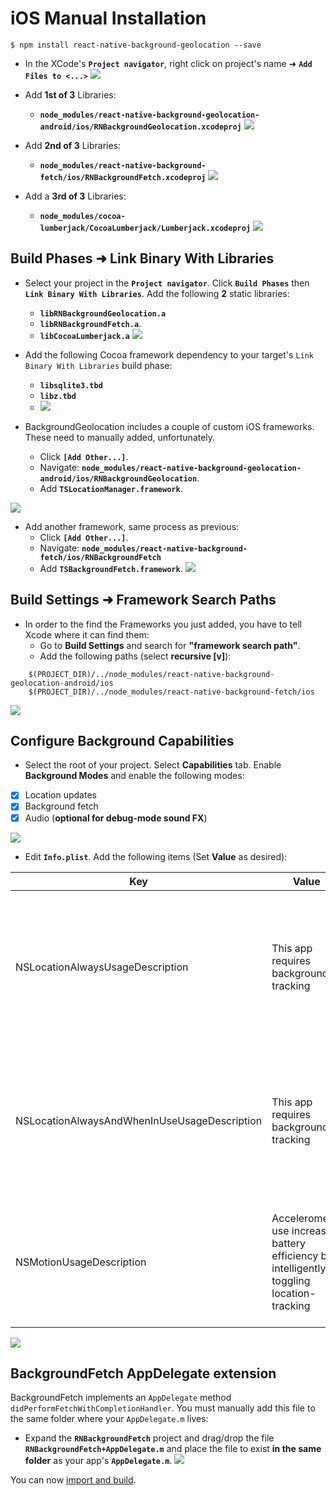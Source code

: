 
# iOS Manual Installation

```
$ npm install react-native-background-geolocation --save
```

- In the XCode's **`Project navigator`**, right click on project's name ➜ **`Add Files to <...>`**
![](https://dl.dropboxusercontent.com/s/nmih1sc9hgygpvu/react-native-background-geolocation-install-1.png?dl=1)

- Add **1st of 3** Libraries:
    - **`node_modules/react-native-background-geolocation-android/ios/RNBackgroundGeolocation.xcodeproj`**
![](https://dl.dropboxusercontent.com/u/2319755/react-native-background-geolocation/images/Manual%20Installation/add-project-RNBackgroundGeolocation.png)

- Add **2nd of 3** Libraries:
    - **`node_modules/react-native-background-fetch/ios/RNBackgroundFetch.xcodeproj`**
![](https://dl.dropboxusercontent.com/u/2319755/react-native-background-geolocation/images/Manual%20Installation/add-project-RNBackgroundFetch.png)

- Add a **3rd of 3** Libraries:
    - **`node_modules/cocoa-lumberjack/CocoaLumberjack/Lumberjack.xcodeproj`**
![](https://dl.dropboxusercontent.com/u/2319755/react-native-background-geolocation/images/Manual%20Installation/add-project-CocoaLumberjack.png)

## Build Phases ➜ Link Binary With Libraries

- Select your project in the **`Project navigator`**. Click **`Build Phases`** then **`Link Binary With Libraries`**. Add the following **2** static libraries:
    - **`libRNBackgroundGeolocation.a`**
    - **`libRNBackgroundFetch.a`**.
    - **`libCocoaLumberjack.a`**
![](https://dl.dropboxusercontent.com/u/2319755/react-native-background-geolocation/images/Manual%20Installation/link-binaries-with-libraries.png)

- Add the following Cocoa framework dependency to your target's `Link Binary With Libraries` build phase:
    - **`libsqlite3.tbd`**
    - **`libz.tbd`**
    - ![](https://dl.dropboxusercontent.com/s/ael6c66br8m4kzt/Screenshot%202016-09-22%2010.03.56.png?dl=1)

- BackgroundGeolocation includes a couple of custom iOS frameworks.  These need to manually added, unfortunately.
    - Click **`[Add Other...]`**.
    - Navigate: **`node_modules/react-native-background-geolocation-android/ios/RNBackgroundGeolocation`**.
    - Add **`TSLocationManager.framework`**.

![](https://dl.dropboxusercontent.com/u/2319755/react-native-background-geolocation/images/Manual%20Installation/TSLocationManager.framework.png)

- Add another framework, same process as previous:
    - Click **`[Add Other...]`**.
    - Navigate: **`node_modules/react-native-background-fetch/ios/RNBackgroundFetch`**
    - Add **`TSBackgroundFetch.framework`**.
![](https://dl.dropboxusercontent.com/u/2319755/react-native-background-geolocation/images/Manual%20Installation/TSBackgroundFetch.framework.png)

## Build Settings ➜ Framework Search Paths

- In order to the find the Frameworks you just added, you have to tell Xcode where it can find them:
    - Go to **Build Settings** and search for **"framework search path"**.
    - Add the following paths (select **recursive [v]**):

```
    $(PROJECT_DIR)/../node_modules/react-native-background-geolocation-android/ios
    $(PROJECT_DIR)/../node_modules/react-native-background-fetch/ios
```

![](https://dl.dropboxusercontent.com/s/6hwo0mk10q2dk71/Screenshot%202016-09-22%2008.49.04.png?dl=1)

## Configure Background Capabilities

- Select the root of your project.  Select **Capabilities** tab.  Enable **Background Modes** and enable the following modes:

- [x] Location updates
- [x] Background fetch
- [x] Audio (**optional for debug-mode sound FX**)

![](https://dl.dropboxusercontent.com/s/a4xieyd0h38xklu/Screenshot%202016-09-22%2008.12.51.png?dl=1)

- Edit **`Info.plist`**.  Add the following items (Set **Value** as desired):

| Key | Value | Description |
|-----|-------|-------------|
| NSLocationAlwaysUsageDescription | This app requires background tracking | **Deprecated in iOS 11** The value here will be presented to the user when the plugin requests **Background Location** permission | 
| NSLocationAlwaysAndWhenInUseUsageDescription | This app requires background tracking | **New for iOS 11** The value here will be presented to the user when the plugin requests **Background Location** permission | 
| NSMotionUsageDescription | Accelerometer use increases battery efficiency by intelligently toggling location-tracking | The value here will be presented to the user when the app requests **Motion Activity** permission.|

![](https://dl.dropboxusercontent.com/s/j7udsab7brlj4yk/Screenshot%202016-09-22%2008.33.53.png?dl=1)

## BackgroundFetch AppDelegate extension

BackgroundFetch implements an `AppDelegate` method `didPerformFetchWithCompletionHandler`.  You must manually add this file to the same folder where your `AppDelegate.m` lives:

- Expand the **`RNBackgroundFetch`** project and drag/drop the file **`RNBackgroundFetch+AppDelegate.m`** and place the file to exist **in the same folder** as your app's **`AppDelegate.m`**.
![](https://dl.dropboxusercontent.com/u/2319755/react-native-background-fetch/INSTALL/step7.png?dl=1)

You can now [import and build](../README.md#example).

